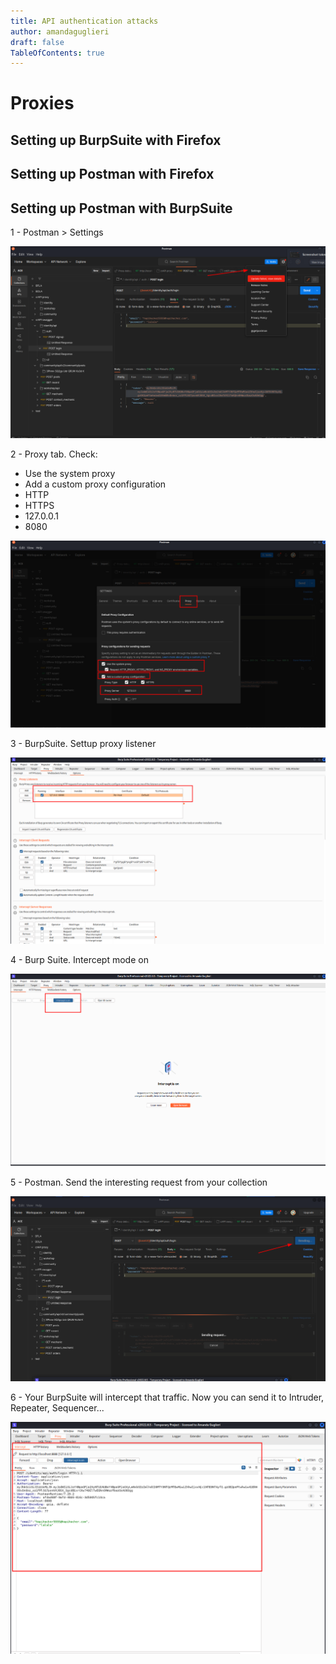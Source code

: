 ```yaml
---
title: API authentication attacks
author: amandaguglieri
draft: false
TableOfContents: true
---
```


# Proxies

## Setting up BurpSuite with Firefox


## Setting up Postman with Firefox


## Setting up Postman with BurpSuite

1 - Postman > Settings 

![Captura](img/postman1.png)

2 - Proxy tab. Check: 

- Use the system proxy
- Add a custom proxy configuration 
- HTTP 
- HTTPS 
- 127.0.0.1
- 8080

![Captura](img/postman2.png)

3 -  BurpSuite. Settup proxy listener

![Captura](img/postman3.png)

4 - Burp Suite. Intercept mode on

![Captura](img/postman4.png)

5 - Postman. Send the interesting request from your collection

![Captura](img/postman5.png)

6 - Your BurpSuite will intercept that traffic. Now you can send it to Intruder, Repeater, Sequencer...

![Captura](img/postman6.png)